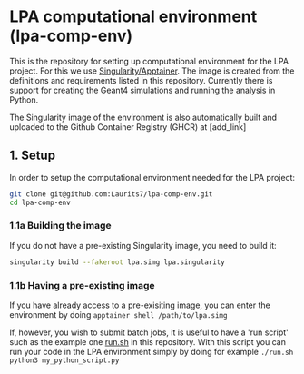 # LPA computational environment (lpa-comp-env)
This is the repository for setting up computational environment for the LPA project. For this we use [Singularity/Apptainer](https://apptainer.org/). The image is created from the definitions and requirements listed in this repository. Currently there is support for creating the Geant4 simulations and running the analysis in Python.

The Singularity image of the environment is also automatically built and uploaded to the Github Container Registry (GHCR) at [add_link]

## 1. Setup

In order to setup the computational environment needed for the LPA project:
```bash
git clone git@github.com:Laurits7/lpa-comp-env.git
cd lpa-comp-env
```

### 1.1a Building the image

If you do not have a pre-existing Singularity image, you need to build it:
```bash
singularity build --fakeroot lpa.simg lpa.singularity
```

### 1.1b Having a pre-existing image
If you have already access to a pre-exisiting image, you can enter the environment by doing `apptainer shell /path/to/lpa.simg`

If, however, you wish to submit batch jobs, it is useful to have a 'run script' such as the example one [run.sh](run.sh) in this repository. With this script you can run your code in the LPA environment simply by doing for example `./run.sh python3 my_python_script.py`






